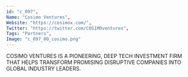 ```yaml
--- 
id: "c_097", 
Name: "Cosimo Ventures", 
Website: "https://cosimox.com/", 
Twitter: "https://twitter.com/COSIMOventures", 
Tags: "Partners", 
Image: "c_097_00_cosimo.png" 
--- 
```

<!--lang:en--> 
COSIMO VENTURES IS A PIONEERING, DEEP TECH INVESTMENT FIRM THAT HELPS TRANSFORM PROMISING DISRUPTIVE COMPANIES INTO GLOBAL INDUSTRY LEADERS.
<!--lang:es--] 
COSIMO VENTURES IS A PIONEERING, DEEP TECH INVESTMENT FIRM THAT HELPS TRANSFORM PROMISING DISRUPTIVE COMPANIES INTO GLOBAL INDUSTRY LEADERS.
<!--lang:de--] 
COSIMO VENTURES IS A PIONEERING, DEEP TECH INVESTMENT FIRM THAT HELPS TRANSFORM PROMISING DISRUPTIVE COMPANIES INTO GLOBAL INDUSTRY LEADERS.
<!--lang:fr--] 
COSIMO VENTURES IS A PIONEERING, DEEP TECH INVESTMENT FIRM THAT HELPS TRANSFORM PROMISING DISRUPTIVE COMPANIES INTO GLOBAL INDUSTRY LEADERS.
<!--lang:pl--] 
COSIMO VENTURES IS A PIONEERING, DEEP TECH INVESTMENT FIRM THAT HELPS TRANSFORM PROMISING DISRUPTIVE COMPANIES INTO GLOBAL INDUSTRY LEADERS.
<!--lang:pt--] 
COSIMO VENTURES IS A PIONEERING, DEEP TECH INVESTMENT FIRM THAT HELPS TRANSFORM PROMISING DISRUPTIVE COMPANIES INTO GLOBAL INDUSTRY LEADERS.
[!--lang:*--> 
